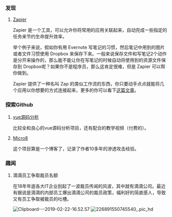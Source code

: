 ### 发现

1. [Zapier](https://zapier.com/)

   Zapier 是一个工具，可以允许你将常用的应用关联起来，自动完成一些指定的任务来节约生命提升效率。

   举个例子来说，假如你有用 Evernote 写笔记的习惯，然后笔记中用到的图片或者文件习惯使用 Dropbox 来保存下来。一般来说保存文件和写笔记2个动作是分开来操作的，那么能不能让你在写笔记的时候自动将使用到的资源文件保存到 Dropbox呢？如果你不是程序员，那么这肯定很难，但是 Zapier 可以帮你做到。

   Zapier 提供了一种名叫 Zap 的类似工作流的东西，你只要动手点点就能将几个应用以你想要的方式连接起来，更多的你可以看下[这篇文章](https://www.jianshu.com/p/918fad0aa3ee)。

### 探索Github

1. [vue源码分析](https://github.com/ustbhuangyi/vue-analysis)

   比较全和良心的vue源码分析项目，还有配合的教学视频（付费的）。

2. [Micro8](Micro8)

   这个项目算是一个博客了，记录了作者10多年的渗透攻击经验。

### 趣闻

1. 滴滴员工争取裁员名额

   在18年年底各大IT企业刮起了一波裁员传闻的风波，其中就有滴滴公司。最近有据说是滴滴的内部员工爆出滴滴公司的裁员政策，福利好的简直感人，导致又有员工争取被裁员的吐槽。
    
   ![Clipboard---2019-02-22-16.52.57](/content/images/2019/02/Clipboard---2019-02-22-16.52.57.png)
   ![226891550745540_.pic_hd](/content/images/2019/02/226891550745540_.pic_hd.jpg)

   